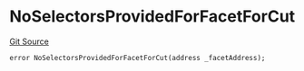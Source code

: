 # NoSelectorsProvidedForFacetForCut
[Git Source](https://github.com/thrackle-io/tron/blob/1ba87bf9bb403411ce677f8e83126c3bf8cfa713/src/client/token/handler/diamond/HandlerDiamondLib.sol)


```solidity
error NoSelectorsProvidedForFacetForCut(address _facetAddress);
```

